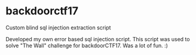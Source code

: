 # backdoorctf17
Custom blind sql injection extraction script

Developed my own error based sql injection script. This script was used to solve "The Wall" challenge for backdoorCTF17. Was a lot of fun. :)
